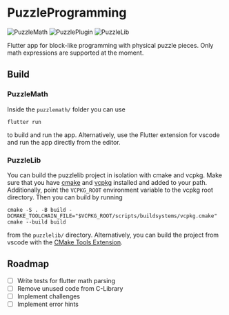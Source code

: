 # PuzzleProgramming

![PuzzleMath](https://github.com/johannesstricker/puzzleprogramming/actions/workflows/puzzlemath.yml/badge.svg)
![PuzzlePlugin](https://github.com/johannesstricker/puzzleprogramming/actions/workflows/puzzleplugin.yml/badge.svg)
![PuzzleLib](https://github.com/johannesstricker/puzzleprogramming/actions/workflows/puzzlelib.yml/badge.svg)

Flutter app for block-like programming with physical puzzle pieces. Only math expressions are supported at the moment.

## Build

### PuzzleMath

Inside the `puzzlemath/` folder you can use
```
flutter run
```
to build and run the app. Alternatively, use the Flutter extension for vscode and run the app directly from the editor.

### PuzzleLib

You can build the puzzlelib project in isolation with cmake and vcpkg. Make sure that you have [cmake](https://cmake.org/) and [vcpkg](https://github.com/microsoft/vcpkg) installed and added to your path. Additionally, point the `VCPKG_ROOT` environment variable to the vcpkg root directory. Then you can build by running
```
cmake -S . -B build -DCMAKE_TOOLCHAIN_FILE="$VCPKG_ROOT/scripts/buildsystems/vcpkg.cmake"
cmake --build build
```
from the `puzzlelib/` directory. Alternatively, you can build the project from vscode with the [CMake Tools Extension](https://marketplace.visualstudio.com/items?itemName=ms-vscode.cmake-tools).

## Roadmap

- [ ] Write tests for flutter math parsing
- [ ] Remove unused code from C-Library
- [ ] Implement challenges
- [ ] Implement error hints